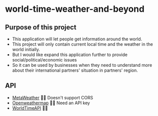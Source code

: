 # world-time-weather-and-beyond

## Purpose of this project

- This application will let people get information around the world.
- This project will only contain current local time and the weather in the world initially.
- But I would like expand this application further to provide social/political/economic issues
- So it can be used by businesses when they need to understand more about their international partners' situation in partners' region.

## API

- [MetaWeather](https://www.metaweather.com/api/) 🙅‍♀️ Doesn't support CORS
- [Openweathermap](https://openweathermap.org/) 🙅‍♀️ Need an API key
- [WorldTimeAPI](http://worldtimeapi.org/) 🙆‍♀
